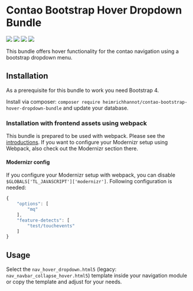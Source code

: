 # Contao Bootstrap Hover Dropdown Bundle

![](https://img.shields.io/packagist/v/heimrichhannot/contao-bootstrap-hover-dropdown-bundle.svg)
![](https://img.shields.io/packagist/dt/heimrichhannot/contao-bootstrap-hover-dropdown-bundle.svg)
[![](https://img.shields.io/travis/heimrichhannot/contao-bootstrap-hover-dropdown-bundle/master.svg)](https://travis-ci.org/heimrichhannot/contao-bootstrap-hover-dropdown-bundle/)
[![](https://img.shields.io/coveralls/heimrichhannot/contao-bootstrap-hover-dropdown-bundle/master.svg)](https://coveralls.io/github/heimrichhannot/contao-bootstrap-hover-dropdown-bundle)

This bundle offers hover functionality for the contao navigation using a bootstrap dropdown menu.

## Installation

As a prerequisite for this bundle to work you need Bootstrap 4.

Install via composer: `composer require heimrichhannot/contao-bootstrap-hover-dropdown-bundle` and update your database.

### Installation with frontend assets using webpack

This bundle is prepared to be used with webpack. Please see the [introductions](https://github.com/heimrichhannot/contao-encore-bundle/blob/master/docs/introductions/bundles_with_webpack.md). If you want to configure your Modernizr setup using Webpack, also check out the Modernizr section there.

#### Modernizr config

If you configure your Modernizr setup with webpack, you can disable `$GLOBALS['TL_JAVASCRIPT']['modernizr']`. Following configuration is needed:

```javascript
{
    "options": [
        "mq"
    ],
    "feature-detects": [
        "test/touchevents"
    ]
}
```

## Usage

Select the `nav_hover_dropdown.html5` (legacy: `nav_navbar_collapse_hover.html5`) template inside your navigation module or copy the template and adjust for your needs.
